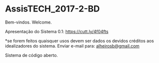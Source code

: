 # AssisTECH_2017-2-BD
Bem-vindos. Welcome.


Apresentação do Sistema 0.1: https://cutt.ly/4f04fts

*se forem feitos quaisquer usos devem ser dados os devidos créditos aos idealizadores do sistema. 
Enviar e-mail para: alheirosb@gmail.com


Sistema de código aberto.
